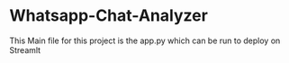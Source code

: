 # Whatsapp-Chat-Analyzer
This Main file for this project is the app.py which can be run to deploy on Streamlt
